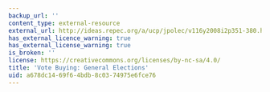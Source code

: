 ```yaml
---
backup_url: ''
content_type: external-resource
external_url: http://ideas.repec.org/a/ucp/jpolec/v116y2008i2p351-380.html
has_external_licence_warning: true
has_external_license_warning: true
is_broken: ''
license: https://creativecommons.org/licenses/by-nc-sa/4.0/
title: 'Vote Buying: General Elections'
uid: a678dc14-69f6-4bdb-8c03-74975e6fce76
---
```

